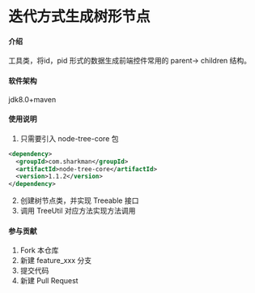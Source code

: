 # 迭代方式生成树形节点

#### 介绍
工具类，将id，pid 形式的数据生成前端控件常用的 parent-> children 结构。

#### 软件架构
jdk8.0+maven

#### 使用说明
1. 只需要引入 node-tree-core 包
```xml
<dependency>
  <groupId>com.sharkman</groupId>
  <artifactId>node-tree-core</artifactId>
  <version>1.1.2</version>
</dependency>
```
2. 创建树节点类，并实现 Treeable 接口
3. 调用 TreeUtil 对应方法实现方法调用

#### 参与贡献

1.  Fork 本仓库
2.  新建 feature_xxx 分支
3.  提交代码
4.  新建 Pull Request